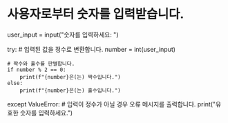 # 사용자로부터 숫자를 입력받습니다.
user_input = input("숫자를 입력하세요: ")

try:
    # 입력된 값을 정수로 변환합니다.
    number = int(user_input)
    
    # 짝수와 홀수를 판별합니다.
    if number % 2 == 0:
        print(f"{number}은(는) 짝수입니다.")
    else:
        print(f"{number}은(는) 홀수입니다.")
except ValueError:
    # 입력이 정수가 아닐 경우 오류 메시지를 출력합니다.
    print("유효한 숫자를 입력하세요.")
